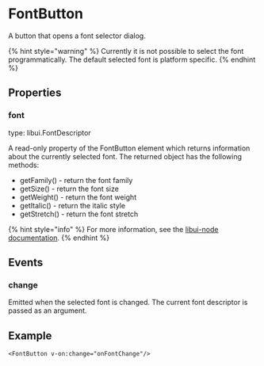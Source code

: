 # FontButton

A button that opens a font selector dialog.

{% hint style="warning" %}
Currently it is not possible to select the font programmatically. The default selected font is platform specific.
{% endhint %}

## Properties

### font

type: libui.FontDescriptor

A read-only property of the FontButton element which returns information about the currently selected font. The returned object has the following methods:

* getFamily\(\) - return the font family
* getSize\(\) - return the font size
* getWeight\(\) - return the font weight
* getItalic\(\) - return the italic style
* getStretch\(\) - return the font stretch

{% hint style="info" %}
For more information, see the [libui-node documentation](https://github.com/parro-it/libui-node/blob/master/docs/attributedstring.md#fontdescriptor).
{% endhint %}

## Events

### change

Emitted when the selected font is changed. The current font descriptor is passed as an argument.

## Example

```markup
<FontButton v-on:change="onFontChange"/>
```

